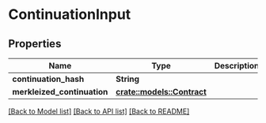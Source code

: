 # ContinuationInput

## Properties

Name | Type | Description | Notes
------------ | ------------- | ------------- | -------------
**continuation_hash** | **String** |  | 
**merkleized_continuation** | [**crate::models::Contract**](Contract.md) |  | 

[[Back to Model list]](../README.md#documentation-for-models) [[Back to API list]](../README.md#documentation-for-api-endpoints) [[Back to README]](../README.md)



